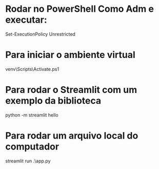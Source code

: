 # Rodar no PowerShell Como Adm e executar:
Set-ExecutionPolicy Unrestricted

# Para iniciar o ambiente virtual
venv\Scripts\Activate.ps1

# Para rodar o Streamlit com um exemplo da biblioteca
python -m streamlit hello

# Para rodar um arquivo local do computador
streamlit run .\app.py

